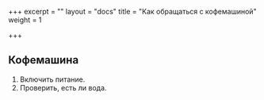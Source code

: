 +++
excerpt = ""
layout = "docs"
title = "Как обращаться с кофемашиной"
weight = 1

+++
## Кофемашина

1. Включить питание.
2. Проверить, есть ли вода.
